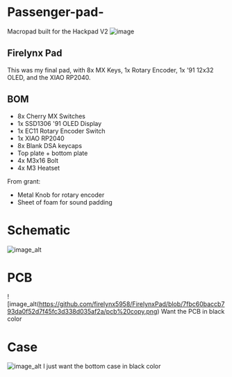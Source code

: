 # Passenger-pad-
Macropad built for the Hackpad V2 
![image](https://github.com/user-attachments/assets/3a446ad7-5de4-496a-9b59-6ae6e6bc773e)


## Firelynx Pad
This was my final pad, with 8x MX Keys, 1x Rotary Encoder, 1x '91 12x32 OLED, and the XIAO RP2040. 

## BOM
- 8x Cherry MX Switches
- 1x SSD1306 '91 OLED Display
- 1x EC11 Rotary Encoder Switch
- 1x XIAO RP2040
- 8x Blank DSA keycaps
- Top plate + bottom plate
- 4x M3x16 Bolt
- 4x M3 Heatset

From grant: 
- Metal Knob for rotary encoder
- Sheet of foam for sound padding

# Schematic
![image_alt](image.png)

# PCB
![image_alt(https://github.com/firelynx5958/FirelynxPad/blob/7fbc60baccb793da0f52d7f45fc3d338d035af2a/pcb%20copy.png)
Want the PCB in black color
# Case
![image_alt]([image-2.png](https://github.com/firelynx5958/FirelynxPad/blob/main/image-2%20copy.jpeg?raw=true))
I just want the bottom case in black color
